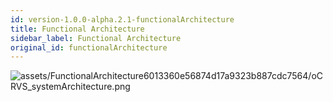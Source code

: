 ```yaml
---
id: version-1.0.0-alpha.2.1-functionalArchitecture
title: Functional Architecture
sidebar_label: Functional Architecture
original_id: functionalArchitecture
---
```


![assets/FunctionalArchitecture6013360e56874d17a9323b887cdc7564/oCRVS_systemArchitecture.png](assets/FunctionalArchitecture6013360e56874d17a9323b887cdc7564/oCRVS_systemArchitecture.png)
